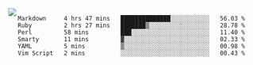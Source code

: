 

<a href="https://github.com/anuraghazra/github-readme-stats">
  <img align="left" src="https://github-readme-stats.vercel.app/api?username=kfly8&count_private=true&show_icons=true&theme=calm" />
</a>


<!--START_SECTION:waka-->

```text
Markdown     4 hrs 47 mins   ██████████████░░░░░░░░░░░   56.03 %
Ruby         2 hrs 27 mins   ███████▒░░░░░░░░░░░░░░░░░   28.78 %
Perl         58 mins         ███░░░░░░░░░░░░░░░░░░░░░░   11.40 %
Smarty       11 mins         ▓░░░░░░░░░░░░░░░░░░░░░░░░   02.33 %
YAML         5 mins          ▒░░░░░░░░░░░░░░░░░░░░░░░░   00.98 %
Vim Script   2 mins          ░░░░░░░░░░░░░░░░░░░░░░░░░   00.43 %
```

<!--END_SECTION:waka-->
